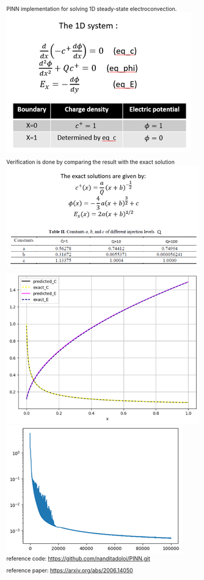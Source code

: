 PINN implementation for solving 1D steady-state electroconvection. 
![governing equation and boundary condition](https://github.com/shirinprovat/PINN_electroconvection/blob/main/1D_electroconvection_PINN/equ.png)

Verification is done by comparing the result with the exact solution
![exact solution](https://github.com/shirinprovat/PINN_electroconvection/blob/main/1D_electroconvection_PINN/ex.png)

![solution](https://github.com/shirinprovat/PINN_electroconvection/blob/main/1D_electroconvection_PINN/1dec.png) ![loss](https://github.com/shirinprovat/PINN_electroconvection/blob/main/1D_electroconvection_PINN/1decloss.png)
reference code: https://github.com/nanditadoloi/PINN.git

reference paper: https://arxiv.org/abs/2006.14050


